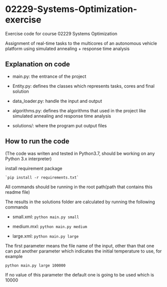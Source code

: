 # 02229-Systems-Optimization-exercise

Exercise code for course 02229 Systems Optimization

Assignment of real-time tasks to the multicores of an autonomous vehicle platform using simulated annealing + response time analysis

## Explanation on code

* main.py: the entrance of the project

* Entity.py: defines the classes which represents tasks, cores and final solution

* data_loader.py: handle the input and output

* algorithms.py: defines the algorithms that used in the project like simulated annealing and response time analysis

* solutions/: where the program put output files

## How to run the code

(The code was writen and tested in Python3.7, should be working on any Python 3.x interpreter)

install requirement package

    `pip install -r requirements.txt`

All commands should be running in the root path(path that contains this readme file)

The results in the solutions folder are calculated by running the following commands

* small.xml: `python main.py small`

* medium.mxl: `python main.py medium`

* large.xml: `python main.py large`

The first parameter means the file name of the input, other than that one can put another parameter which indicates the initial temperature to use, for example

`python main.py large 100000`

If no value of this parameter the default one is going to be used which is 10000
